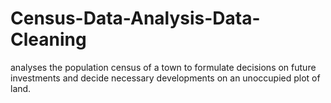 # Census-Data-Analysis-Data-Cleaning
analyses the population census of a town to formulate decisions on future investments and decide necessary developments on  an unoccupied plot of land.
